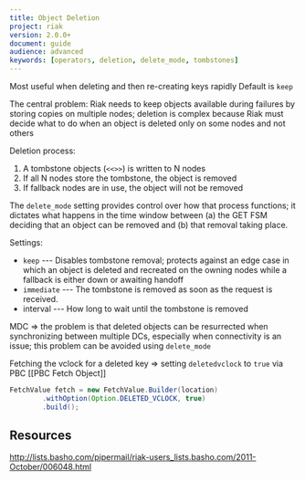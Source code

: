 ```yaml
---
title: Object Deletion
project: riak
version: 2.0.0+
document: guide
audience: advanced
keywords: [operators, deletion, delete_mode, tombstones]
---
```


Most useful when deleting and then re-creating keys rapidly
Default is `keep`

The central problem: Riak needs to keep objects available during
failures by storing copies on multiple nodes; deletion is complex
because Riak must decide what to do when an object is deleted only on
some nodes and not others

Deletion process:

1. A tombstone objects (`<<>>`) is written to N nodes
2. If all N nodes store the tombstone, the object is removed
3. If fallback nodes are in use, the object will not be removed

The `delete_mode` setting provides control over how that process
functions; it dictates what happens in the time window between (a) the 
GET FSM deciding that an object can be removed and (b) that removal
taking place.

Settings:

* `keep` --- Disables tombstone removal; protects against an edge case in which an object is deleted and recreated on the owning nodes while a fallback is either down or awaiting handoff
* `immediate` --- The tombstone is removed as soon as the request is received. 
* interval --- How long to wait until the tombstone is removed

MDC => the problem is that deleted objects can be resurrected when
synchronizing between multiple DCs, especially when connectivity is an
issue; this problem can be avoided using `delete_mode`

Fetching the vclock for a deleted key => setting `deletedvclock` to
`true` via PBC [[PBC Fetch Object]]

```java
FetchValue fetch = new FetchValue.Builder(location)
		.withOption(Option.DELETED_VCLOCK, true)
		.build();
```

## Resources

http://lists.basho.com/pipermail/riak-users_lists.basho.com/2011-October/006048.html
